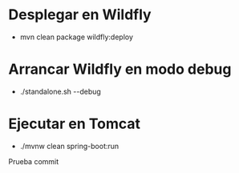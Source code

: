 # Desplegar en Wildfly
- mvn clean package wildfly:deploy
# Arrancar Wildfly en modo debug
- ./standalone.sh --debug
# Ejecutar en Tomcat
- ./mvnw clean spring-boot:run

Prueba commit
